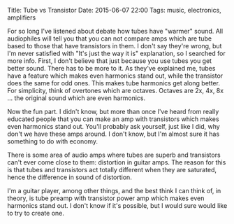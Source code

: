 Title: Tube vs Transistor
Date: 2015-06-07 22:00
Tags: music, electronics, amplifiers


For so long I've listened about debate how tubes have "warmer" sound. All
audiophiles will tell you that you can not compare amps which are tube based to
those that have transistors in them. I don't say they're wrong, but I'm never
satisfied with "It's just the way it is" explanation, so I searched for more
info. First, I don't believe that just because you use tubes you get better
sound. There has to be more to it. As they've explained me, tubes have a feature
which makes even harmonics stand out, while the transistor does the same for odd
ones. This makes tube harmonics get along better. For simplicity, think of
overtones which are octaves. Octaves are 2x, 4x, 8x ... the original sound which
are even harmonics.

Now the fun part. I didn't know, but more than once I've heard from really
educated people that you can make an amp with transistors which makes even
harmonics stand out. You'll probably ask yourself, just like I did, why don't
we have these amps around. I don't know, but I'm almost sure it has something
to do with economy.

There is some area of audio amps where tubes are superb and transistors can't
ever come close to them: distortion in guitar amps. The reason for this is that
tubes and transistors act totally different when they are saturated, hence the
difference in sound of distortion.

I'm a guitar player, among other things, and the best think I can think of, in
theory, is tube preamp with transistor power amp which makes even harmonics
stand out. I don't know if it's possible, but I would sure would like to try to
create one.
